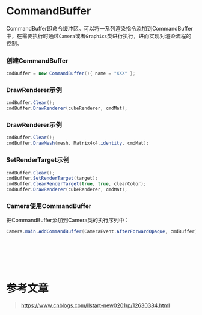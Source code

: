 # CommandBuffer    

CommandBuffer即命令缓冲区。可以将一系列渲染指令添加到CommandBuffer中，在需要执行时通过`Camera`或者`Graphics`类进行执行，进而实现对渲染流程的控制。    


### 创建CommandBuffer    

```C#  
cmdBuffer = new CommandBuffer(){ name = "XXX" };
```  


### DrawRenderer示例    

```C#  
cmdBuffer.Clear();
cmdBuffer.DrawRenderer(cubeRenderer, cmdMat);
```  

### DrawRenderer示例    

```C#  
cmdBuffer.Clear();
cmdBuffer.DrawMesh(mesh, Matrix4x4.identity, cmdMat);
```  


### SetRenderTarget示例    

```C#  
cmdBuffer.Clear();
cmdBuffer.SetRenderTarget(target);
cmdBuffer.ClearRenderTarget(true, true, clearColor);
cmdBuffer.DrawRenderer(cubeRenderer, cmdMat);
```  


### Camera使用CommandBuffer    

把CommandBuffer添加到Camera类的执行序列中：    
```C#  
Camera.main.AddCommandBuffer(CameraEvent.AfterForwardOpaque, cmdBuffer);  
```  



<br />
<br />
<br />
<br />


# 参考文章    

> https://www.cnblogs.com/llstart-new0201/p/12630384.html  
